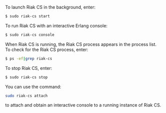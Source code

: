 To launch Riak CS in the background, enter:

```bash
$ sudo riak-cs start 
```


To run Riak CS with an interactive Erlang console:

```bash
$ sudo riak-cs console
```


When Riak CS is running, the Riak CS process appears in the process list. To check for the Riak CS process, enter:


```bash
$ ps -ef|grep riak-cs
```

To stop Riak CS, enter:

```bash
$ sudo riak-cs stop
```


You can use the command:

```bash
sudo riak‐cs attach
```


to attach and obtain an interactive console to a running instance of Riak CS.